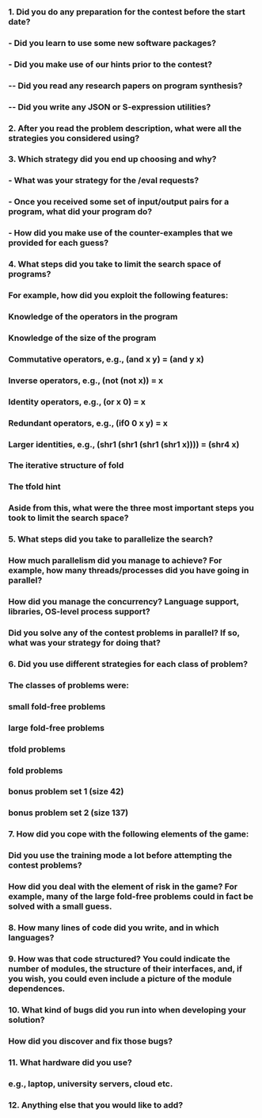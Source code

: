 ### 1. Did you do any preparation for the contest before the start date?
###     - Did you learn to use some new software packages?
###     - Did you make use of our hints prior to the contest?
###        -- Did you read any research papers on program synthesis?
###        -- Did you write any JSON or S-expression utilities?


### 2. After you read the problem description, what were all the strategies you considered using?


### 3. Which strategy did you end up choosing and why?
###     - What was your strategy for the /eval requests?
###     - Once you received some set of input/output pairs for a program, what did your program do?
###     - How did you make use of the counter-examples that we provided for each guess?


### 4. What steps did you take to limit the search space of programs?
###    For example, how did you exploit the following features:
###        Knowledge of the operators in the program
###        Knowledge of the size of the program
###        Commutative operators, e.g., (and x y) = (and y x)
###        Inverse operators,     e.g., (not (not x)) = x
###        Identity operators,    e.g., (or x 0) = x
###        Redundant operators,   e.g., (if0 0 x y) = x
###        Larger identities,     e.g., (shr1 (shr1 (shr1 (shr1 x)))) = (shr4 x)
###        The iterative structure of fold
###        The tfold hint
###    Aside from this, what were the three most important steps you took to limit the search space?


### 5. What steps did you take to parallelize the search?
###    How much parallelism did you manage to achieve? For example, how many threads/processes did you have going in parallel?
###    How did you manage the concurrency? Language support, libraries, OS-level process support?
###    Did you solve any of the contest problems in parallel? If so, what was your strategy for doing that?


### 6. Did you use different strategies for each class of problem?
###    The classes of problems were:
###       small fold-free problems
###       large fold-free problems
###       tfold problems
###       fold problems
###       bonus problem set 1 (size 42)
###       bonus problem set 2 (size 137)


### 7. How did you cope with the following elements of the game:
###       Did you use the training mode a lot before attempting the contest problems?
###       How did you deal with the element of risk in the game? For example, many of the large fold-free problems could in fact be solved with a small guess.


### 8. How many lines of code did you write, and in which languages?


### 9. How was that code structured? You could indicate the number of modules, the structure of their interfaces, and, if you wish, you could even include a picture of the module dependences.


### 10. What kind of bugs did you run into when developing your solution?
###     How did you discover and fix those bugs?


### 11. What hardware did you use?
###     e.g., laptop, university servers, cloud etc.


### 12. Anything else that you would like to add?


